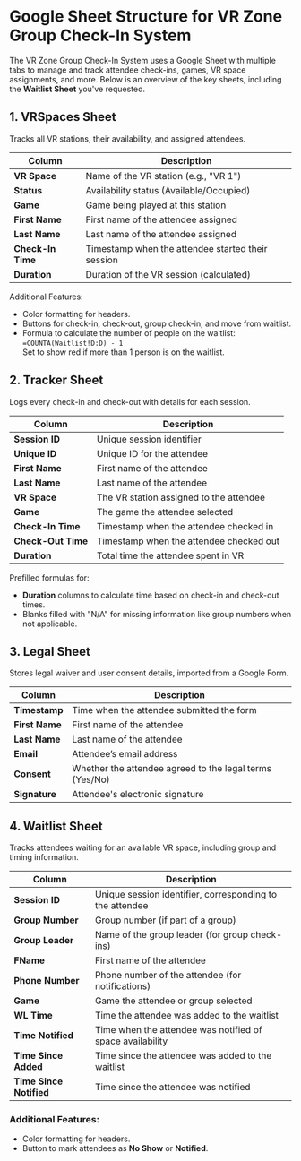 # Google Sheet Structure for VR Zone Group Check-In System

The VR Zone Group Check-In System uses a Google Sheet with multiple tabs to manage and track attendee check-ins, games, VR space assignments, and more. Below is an overview of the key sheets, including the **Waitlist Sheet** you've requested.

## 1. **VRSpaces Sheet**

Tracks all VR stations, their availability, and assigned attendees.

| Column         | Description                                       |
|----------------|---------------------------------------------------|
| **VR Space**   | Name of the VR station (e.g., "VR 1")             |
| **Status**     | Availability status (Available/Occupied)          |
| **Game**       | Game being played at this station                 |
| **First Name** | First name of the attendee assigned               |
| **Last Name**  | Last name of the attendee assigned                |
| **Check-In Time** | Timestamp when the attendee started their session |
| **Duration**   | Duration of the VR session (calculated)           |

Additional Features:
- Color formatting for headers.
- Buttons for check-in, check-out, group check-in, and move from waitlist.
- Formula to calculate the number of people on the waitlist:  
  `=COUNTA(Waitlist!D:D) - 1`  
  Set to show red if more than 1 person is on the waitlist.

## 2. **Tracker Sheet**

Logs every check-in and check-out with details for each session.

| Column         | Description                                       |
|----------------|---------------------------------------------------|
| **Session ID** | Unique session identifier                         |
| **Unique ID**  | Unique ID for the attendee                        |
| **First Name** | First name of the attendee                        |
| **Last Name**  | Last name of the attendee                         |
| **VR Space**   | The VR station assigned to the attendee           |
| **Game**       | The game the attendee selected                    |
| **Check-In Time** | Timestamp when the attendee checked in          |
| **Check-Out Time** | Timestamp when the attendee checked out        |
| **Duration**   | Total time the attendee spent in VR               |

Prefilled formulas for:
- **Duration** columns to calculate time based on check-in and check-out times.
- Blanks filled with "N/A" for missing information like group numbers when not applicable.

## 3. **Legal Sheet**

Stores legal waiver and user consent details, imported from a Google Form.

| Column        | Description                                       |
|---------------|---------------------------------------------------|
| **Timestamp** | Time when the attendee submitted the form          |
| **First Name** | First name of the attendee                        |
| **Last Name** | Last name of the attendee                         |
| **Email**     | Attendee’s email address                          |
| **Consent**   | Whether the attendee agreed to the legal terms (Yes/No) |
| **Signature** | Attendee's electronic signature                   |

## 4. **Waitlist Sheet**

Tracks attendees waiting for an available VR space, including group and timing information.

| Column            | Description                                      |
|-------------------|--------------------------------------------------|
| **Session ID**     | Unique session identifier, corresponding to the attendee |
| **Group Number**   | Group number (if part of a group)               |
| **Group Leader**   | Name of the group leader (for group check-ins)  |
| **FName**          | First name of the attendee                      |
| **Phone Number**   | Phone number of the attendee (for notifications) |
| **Game**           | Game the attendee or group selected             |
| **WL Time**        | Time the attendee was added to the waitlist     |
| **Time Notified**  | Time when the attendee was notified of space availability |
| **Time Since Added**| Time since the attendee was added to the waitlist |
| **Time Since Notified** | Time since the attendee was notified        |

### Additional Features:
- Color formatting for headers.
- Button to mark attendees as **No Show** or **Notified**.
